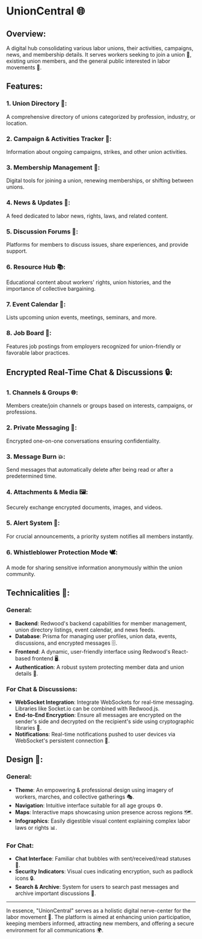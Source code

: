 # UnionCentral 🌐

## Overview:
A digital hub consolidating various labor unions, their activities, campaigns, news, and membership details. It serves workers seeking to join a union 🤝, existing union members, and the general public interested in labor movements 🚩.

## Features:

### 1. Union Directory 📖:
A comprehensive directory of unions categorized by profession, industry, or location.

### 2. Campaign & Activities Tracker 📅:
Information about ongoing campaigns, strikes, and other union activities.

### 3. Membership Management 🛂:
Digital tools for joining a union, renewing memberships, or shifting between unions.

### 4. News & Updates 📰:
A feed dedicated to labor news, rights, laws, and related content.

### 5. Discussion Forums 💬:
Platforms for members to discuss issues, share experiences, and provide support.

### 6. Resource Hub 📚:
Educational content about workers' rights, union histories, and the importance of collective bargaining.

### 7. Event Calendar 📆:
Lists upcoming union events, meetings, seminars, and more.

### 8. Job Board 📌:
Features job postings from employers recognized for union-friendly or favorable labor practices.

## Encrypted Real-Time Chat & Discussions 🔒:

### 1. Channels & Groups 🌐:
Members create/join channels or groups based on interests, campaigns, or professions.

### 2. Private Messaging 💼:
Encrypted one-on-one conversations ensuring confidentiality.

### 3. Message Burn 💥:
Send messages that automatically delete after being read or after a predetermined time.

### 4. Attachments & Media 🖼:
Securely exchange encrypted documents, images, and videos.

### 5. Alert System 🚨:
For crucial announcements, a priority system notifies all members instantly.

### 6. Whistleblower Protection Mode 🕊:
A mode for sharing sensitive information anonymously within the union community.

## Technicalities 💼:

### General:
- **Backend**: Redwood's backend capabilities for member management, union directory listings, event calendar, and news feeds.
- **Database**: Prisma for managing user profiles, union data, events, discussions, and encrypted messages 🗄.
- **Frontend**: A dynamic, user-friendly interface using Redwood's React-based frontend 🖥.
- **Authentication**: A robust system protecting member data and union details 🔑.

### For Chat & Discussions:
- **WebSocket Integration**: Integrate WebSockets for real-time messaging. Libraries like Socket.io can be combined with Redwood.js.
- **End-to-End Encryption**: Ensure all messages are encrypted on the sender's side and decrypted on the recipient's side using cryptographic libraries 🔐.
- **Notifications**: Real-time notifications pushed to user devices via WebSocket's persistent connection 📣.

## Design 🎨:

### General:
- **Theme**: An empowering & professional design using imagery of workers, marches, and collective gatherings 🎭.
- **Navigation**: Intuitive interface suitable for all age groups ⚙.
- **Maps**: Interactive maps showcasing union presence across regions 🗺.
- **Infographics**: Easily digestible visual content explaining complex labor laws or rights 📊.

### For Chat:
- **Chat Interface**: Familiar chat bubbles with sent/received/read statuses 💬.
- **Security Indicators**: Visual cues indicating encryption, such as padlock icons 🔒.
- **Search & Archive**: System for users to search past messages and archive important discussions 🔎.

---

In essence, "UnionCentral" serves as a holistic digital nerve-center for the labor movement 🏢. The platform is aimed at enhancing union participation, keeping members informed, attracting new members, and offering a secure environment for all communications 🌍.
